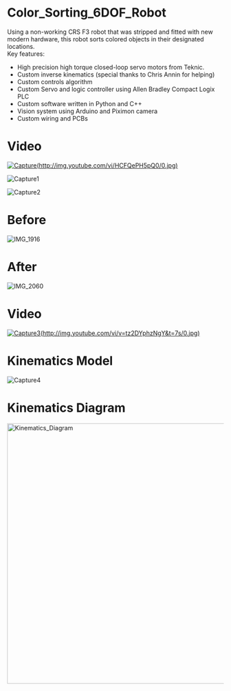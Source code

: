 # Color_Sorting_6DOF_Robot
Using a non-working CRS F3 robot that was stripped and fitted with new modern hardware, this robot sorts colored objects in their designated locations.  
Key features:  
- High precision high torque closed-loop servo motors from Teknic.  
- Custom inverse kinematics (special thanks to Chris Annin for helping)  
- Custom controls algorithm  
- Custom Servo and logic controller using Allen Bradley Compact Logix PLC  
- Custom software written in Python and C++  
- Vision system using Arduino and Piximon camera  
- Custom wiring and PCBs  
  
# Video
  [![Capture](https://user-images.githubusercontent.com/55325587/64911642-5e4f1880-d6d9-11e9-9de1-b2d9ac0ae9ce.JPG)(http://img.youtube.com/vi/HCFQePH5pQ0/0.jpg)](http://www.youtube.com/watch?v=HCFQePH5pQ0)  
  
![Capture1](https://user-images.githubusercontent.com/55325587/64911651-79ba2380-d6d9-11e9-8b3d-03331a3a589e.JPG)
  
![Capture2](https://user-images.githubusercontent.com/55325587/64911655-82125e80-d6d9-11e9-9935-038fc6e45771.JPG)
    
# Before  
![IMG_1916](https://user-images.githubusercontent.com/55325587/64911707-18468480-d6da-11e9-9cc1-dfcbfa18c443.JPG)
  
# After  
![IMG_2060](https://user-images.githubusercontent.com/55325587/64911674-b0903980-d6d9-11e9-9f90-161e5b0bf27c.JPG)  
  
# Video
[![Capture3](https://user-images.githubusercontent.com/55325587/64911785-0a453380-d6db-11e9-8c8f-3a785edef4b6.JPG)(http://img.youtube.com/vi/v=tz2DYphzNgY&t=7s/0.jpg)](http://www.youtube.com/watch?v=tz2DYphzNgY&t=7s)  

# Kinematics Model  
![Capture4](https://user-images.githubusercontent.com/55325587/64912020-049d1d00-d6de-11e9-8fd5-1a51aaac945c.JPG)  

# Kinematics Diagram  
<img width="604" alt="Kinematics_Diagram" src="https://user-images.githubusercontent.com/55325587/64912021-0bc42b00-d6de-11e9-9ec9-f86701ce2a56.PNG">

  
